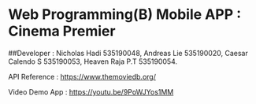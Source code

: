 # Web Programming(B) Mobile APP : Cinema Premier



##Developer : 
Nicholas Hadi 535190048,
Andreas Lie 535190020,
Caesar Calendo S 535190053,
Heaven Raja P.T 535190054.

API Reference : https://www.themoviedb.org/

Video Demo App : https://youtu.be/9PoWJYos1MM
